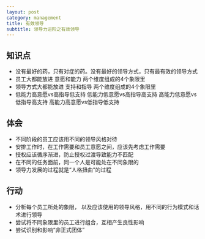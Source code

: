 ```yaml
---
layout: post
category: management
title: 有效领导
subtitle: 领导力进阶之有效领导
---
```


## 知识点

- 没有最好的药，只有对症的药。没有最好的领导方式，只有最有效的领导方式
- 员工大都能放进 意愿和能力 两个维度组成的4个象限里
- 领导方式大都能放进 支持和指导 两个维度组成的4个象限里
- 低能力高意愿vs高指导低支持   低能力低意愿vs高指导高支持  高能力低意愿vs低指导高支持 高能力高意愿vs低指导低支持

## 体会

- 不同阶段的员工应该用不同的领导风格对待
- 安排工作时，在工作需要和员工意愿之间，应该先考虑工作需要
- 授权应该循序渐进，防止授权过渡导致能力不匹配
- 在不同的任务面前，同一个人是可能处在不同象限的
- 领导力发展的过程就是“人格扭曲”的过程

## 行动

- 分析每个员工所处的象限， 以及应该使用的领导风格，用不同的行为模式和话术进行领导
- 尝试将不同象限里的员工进行组合，互相产生良性影响
- 尝试识别和影响“非正式团体”